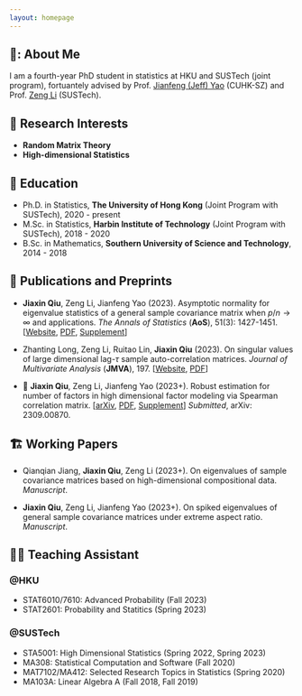 ```yaml
---
layout: homepage
---
```


## 📣: About Me

I am a fourth-year PhD student in statistics at HKU and SUSTech (joint program), fortuantely advised by Prof. [Jianfeng (Jeff) Yao](https://jianfengyao.wordpress.com/) (CUHK-SZ) and Prof. [Zeng Li](https://sites.google.com/site/zenglihku/zeng-li-%E6%9D%8E%E6%9B%BE) (SUSTech). 

## 🔭 Research Interests

- **Random Matrix Theory** 
- **High-dimensional Statistics** 

## :school: Education

- Ph.D. in Statistics, **The University of Hong Kong** (Joint Program with SUSTech), 2020 - present
- M.Sc. in Statistics, **Harbin Institute of Technology** (Joint Program with SUSTech), 2018 - 2020
- B.Sc. in Mathematics, **Southern University of Science and Technology**, 2014 - 2018

## :memo: Publications and Preprints

- **Jiaxin Qiu**, Zeng Li, Jianfeng Yao (2023). Asymptotic normality for eigenvalue statistics of a general sample covariance matrix when $p/n\to \infty$ and applications. *The Annals of Statistics* (**AoS**), 51(3): 1427-1451. [[Website](https://doi.org/10.1214/23-AOS2300), [PDF](/assets/files/papers/2023-AoS-main.pdf), [Supplement](/assets/files/papers/2023-AoS-supp.pdf)]

- Zhanting Long, Zeng Li, Ruitao Lin, **Jiaxin Qiu** (2023). On singular values of large dimensional lag-$\tau$ sample auto-correlation matrices. *Journal of Multivariate Analysis* (**JMVA**), 197. [[Website](https://doi.org/10.1016/j.jmva.2023.105205), [PDF](/assets/files/papers/2023-JMVA.pdf)]

- :memo: **Jiaxin Qiu**, Zeng Li, Jianfeng Yao (2023+). Robust estimation for number of factors in high dimensional factor modeling via Spearman correlation matrix. [[arXiv](https://arxiv.org/abs/2309.00870), [PDF](/assets/files/papers/2023-Spearman-main.pdf), [Supplement](/assets/files/papers/2023-Spearman-supp.pdf)] *Submitted*, arXiv: 2309.00870.

## 🏗️ Working Papers

- Qianqian Jiang, **Jiaxin Qiu**, Zeng Li (2023+). On eigenvalues of sample covariance matrices based on high-dimensional compositional data. *Manuscript*.

- **Jiaxin Qiu**, Zeng Li, Jianfeng Yao (2023+). On spiked eigenvalues of general sample covariance matrices under extreme aspect ratio. *Manuscript*.

## :teacher: Teaching Assistant 

### @HKU

- STAT6010/7610: Advanced Probability (Fall 2023)
- STAT2601: Probability and Statitics (Spring 2023)

### @SUSTech

- STA5001: High Dimensional Statistics (Spring 2022, Spring 2023)
- MA308: Statistical Computation and Software (Fall 2020)
- MAT7102/MA412: Selected Research Topics in Statistics (Spring 2020)
- MA103A: Linear Algebra A (Fall 2018, Fall 2019)

